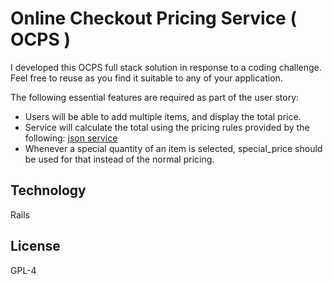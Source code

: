 # Online Checkout Pricing Service ( OCPS )

I developed this OCPS full stack solution in response to a coding challenge. Feel free to reuse as you find it suitable to any of your application.

The following essential features are required as part of the user story:

* Users will be able to add multiple items, and display the total price.
* Service will calculate the total using the pricing rules provided by the following: [json  service](https://api.myjson.com/bins/gx6vz)
* Whenever a special quantity of an item is selected, special_price should be used for that instead of the normal pricing.

## Technology
Rails

## License
GPL-4




